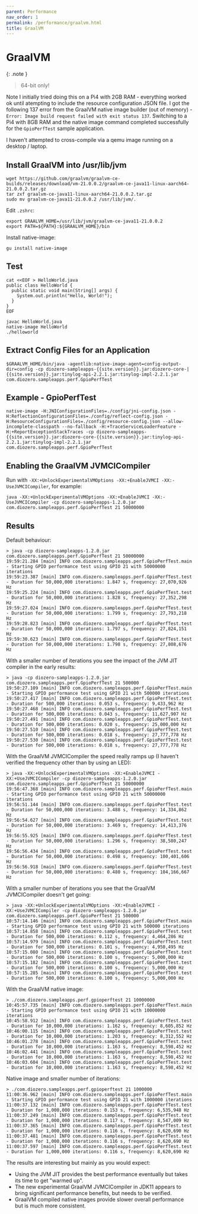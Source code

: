 ```yaml
---
parent: Performance
nav_order: 1
permalink: /performance/graalvm.html
title: GraalVM
---
```


# GraalVM

{: .note }
> 64-bit only!

Note I initially tried doing this on a Pi4 with 2GB RAM - everything worked ok until atempting to
include the resource configuration JSON file. I got the following 137 error from the GraalVM native
image builder (out of memory) - `Error: Image build request failed with exit status 137`.
Switching to a Pi4 with 8GB RAM and the native image command completed successfully for the
`GpioPerfTest` sample application.

I haven't attempted to cross-compile via a qemu image running on a desktop / laptop.

## Install GraalVM into /usr/lib/jvm

```shell
wget https://github.com/graalvm/graalvm-ce-builds/releases/download/vm-21.0.0.2/graalvm-ce-java11-linux-aarch64-21.0.0.2.tar.gz
tar zxf graalvm-ce-java11-linux-aarch64-21.0.0.2.tar.gz
sudo mv graalvm-ce-java11-21.0.0.2 /usr/lib/jvm/.
```

Edit `.zshrc`:
```shell
export GRAALVM_HOME=/usr/lib/jvm/graalvm-ce-java11-21.0.0.2
export PATH=${PATH}:${GRAALVM_HOME}/bin
```

Install native-image:
```shell
gu install native-image
```

## Test

```shell
cat <<EOF > HelloWorld.java
public class HelloWorld {
  public static void main(String[] args) {
    System.out.println("Hello, World!");
  }
}
EOF

javac HelloWorld.java
native-image HelloWorld
./helloworld
```

## Extract Config Files for an Application

```shell
$GRAALVM_HOME/bin/java -agentlib:native-image-agent=config-output-dir=config -cp diozero-sampleapps-{{site.version}}.jar:diozero-core-|{{site.version}}.jar:tinylog-api-2.2.1.jar:tinylog-impl-2.2.1.jar com.diozero.sampleapps.perf.GpioPerfTest
```

## Example - GpioPerfTest

```shell
native-image -H:JNIConfigurationFiles=./config/jni-config.json -H:ReflectionConfigurationFiles=./config/reflect-config.json -H:ResourceConfigurationFiles=./config/resource-config.json --allow-incomplete-classpath --no-fallback -H:+TraceServiceLoaderFeature -H:+ReportExceptionStackTraces -cp diozero-sampleapps-{{site.version}}.jar:diozero-core-{{site.version}}.jar:tinylog-api-2.2.1.jar:tinylog-impl-2.2.1.jar com.diozero.sampleapps.perf.GpioPerfTest
```

## Enabling the GraalVM JVMCICompiler

Run with `-XX:+UnlockExperimentalVMOptions -XX:+EnableJVMCI -XX:-UseJVMCICompiler`, for example:
```shell
java -XX:+UnlockExperimentalVMOptions -XX:+EnableJVMCI -XX:-UseJVMCICompiler -cp diozero-sampleapps-1.2.0.jar com.diozero.sampleapps.perf.GpioPerfTest 21 50000000
```

## Results

Default behaviour:
```shell
> java -cp diozero-sampleapps-1.2.0.jar com.diozero.sampleapps.perf.GpioPerfTest 21 50000000
19:59:21.284 [main] INFO com.diozero.sampleapps.perf.GpioPerfTest.main - Starting GPIO performance test using GPIO 21 with 50000000 iterations
19:59:23.387 [main] INFO com.diozero.sampleapps.perf.GpioPerfTest.test - Duration for 50,000,000 iterations: 1.847 s, frequency: 27,070,926 Hz
19:59:25.224 [main] INFO com.diozero.sampleapps.perf.GpioPerfTest.test - Duration for 50,000,000 iterations: 1.828 s, frequency: 27,352,298 Hz
19:59:27.024 [main] INFO com.diozero.sampleapps.perf.GpioPerfTest.test - Duration for 50,000,000 iterations: 1.799 s, frequency: 27,793,218 Hz
19:59:28.823 [main] INFO com.diozero.sampleapps.perf.GpioPerfTest.test - Duration for 50,000,000 iterations: 1.797 s, frequency: 27,824,151 Hz
19:59:30.623 [main] INFO com.diozero.sampleapps.perf.GpioPerfTest.test - Duration for 50,000,000 iterations: 1.798 s, frequency: 27,808,676 Hz
```

With a smaller number of iterations you see the impact of the JVM JIT compiler in the early results:
```shell
> java -cp diozero-sampleapps-1.2.0.jar com.diozero.sampleapps.perf.GpioPerfTest 21 500000
19:50:27.109 [main] INFO com.diozero.sampleapps.perf.GpioPerfTest.main - Starting GPIO performance test using GPIO 21 with 500000 iterations
19:50:27.417 [main] INFO com.diozero.sampleapps.perf.GpioPerfTest.test - Duration for 500,000 iterations: 0.053 s, frequency: 9,433,962 Hz
19:50:27.468 [main] INFO com.diozero.sampleapps.perf.GpioPerfTest.test - Duration for 500,000 iterations: 0.043 s, frequency: 11,627,907 Hz
19:50:27.491 [main] INFO com.diozero.sampleapps.perf.GpioPerfTest.test - Duration for 500,000 iterations: 0.020 s, frequency: 25,000,000 Hz
19:50:27.510 [main] INFO com.diozero.sampleapps.perf.GpioPerfTest.test - Duration for 500,000 iterations: 0.018 s, frequency: 27,777,778 Hz
19:50:27.530 [main] INFO com.diozero.sampleapps.perf.GpioPerfTest.test - Duration for 500,000 iterations: 0.018 s, frequency: 27,777,778 Hz
```

With the GraalVM JVMCICompiler the speed really ramps up (I haven't verified the frequency other than by using an LED):
```shell
> java -XX:+UnlockExperimentalVMOptions -XX:+EnableJVMCI -XX:+UseJVMCICompiler -cp diozero-sampleapps-1.2.0.jar com.diozero.sampleapps.perf.GpioPerfTest 21 50000000
19:56:47.368 [main] INFO com.diozero.sampleapps.perf.GpioPerfTest.main - Starting GPIO performance test using GPIO 21 with 50000000 iterations
19:56:51.144 [main] INFO com.diozero.sampleapps.perf.GpioPerfTest.test - Duration for 50,000,000 iterations: 3.488 s, frequency: 14,334,862 Hz
19:56:54.627 [main] INFO com.diozero.sampleapps.perf.GpioPerfTest.test - Duration for 50,000,000 iterations: 3.469 s, frequency: 14,413,376 Hz
19:56:55.925 [main] INFO com.diozero.sampleapps.perf.GpioPerfTest.test - Duration for 50,000,000 iterations: 1.296 s, frequency: 38,580,247 Hz
19:56:56.434 [main] INFO com.diozero.sampleapps.perf.GpioPerfTest.test - Duration for 50,000,000 iterations: 0.498 s, frequency: 100,401,606 Hz
19:56:56.918 [main] INFO com.diozero.sampleapps.perf.GpioPerfTest.test - Duration for 50,000,000 iterations: 0.480 s, frequency: 104,166,667 Hz
```

With a smaller number of iterations you see that the GraalVM JVMCICompiler doesn't get going:
```shell
> java -XX:+UnlockExperimentalVMOptions -XX:+EnableJVMCI -XX:+UseJVMCICompiler -cp diozero-sampleapps-1.2.0.jar com.diozero.sampleapps.perf.GpioPerfTest 21 500000
10:57:14.146 [main] INFO com.diozero.sampleapps.perf.GpioPerfTest.main - Starting GPIO performance test using GPIO 21 with 500000 iterations
10:57:14.858 [main] INFO com.diozero.sampleapps.perf.GpioPerfTest.test - Duration for 500,000 iterations: 0.112 s, frequency: 4,464,286 Hz
10:57:14.979 [main] INFO com.diozero.sampleapps.perf.GpioPerfTest.test - Duration for 500,000 iterations: 0.101 s, frequency: 4,950,495 Hz
10:57:15.080 [main] INFO com.diozero.sampleapps.perf.GpioPerfTest.test - Duration for 500,000 iterations: 0.100 s, frequency: 5,000,000 Hz
10:57:15.182 [main] INFO com.diozero.sampleapps.perf.GpioPerfTest.test - Duration for 500,000 iterations: 0.100 s, frequency: 5,000,000 Hz
10:57:15.285 [main] INFO com.diozero.sampleapps.perf.GpioPerfTest.test - Duration for 500,000 iterations: 0.100 s, frequency: 5,000,000 Hz
```

With the GraalVM native image:
```shell
> ./com.diozero.sampleapps.perf.gpioperftest 21 10000000
10:45:57.735 [main] INFO com.diozero.sampleapps.perf.GpioPerfTest.main - Starting GPIO performance test using GPIO 21 with 10000000 iterations
10:45:58.912 [main] INFO com.diozero.sampleapps.perf.GpioPerfTest.test - Duration for 10,000,000 iterations: 1.162 s, frequency: 8,605,852 Hz
10:46:00.115 [main] INFO com.diozero.sampleapps.perf.GpioPerfTest.test - Duration for 10,000,000 iterations: 1.203 s, frequency: 8,312,552 Hz
10:46:01.278 [main] INFO com.diozero.sampleapps.perf.GpioPerfTest.test - Duration for 10,000,000 iterations: 1.163 s, frequency: 8,598,452 Hz
10:46:02.441 [main] INFO com.diozero.sampleapps.perf.GpioPerfTest.test - Duration for 10,000,000 iterations: 1.163 s, frequency: 8,598,452 Hz
10:46:03.604 [main] INFO com.diozero.sampleapps.perf.GpioPerfTest.test - Duration for 10,000,000 iterations: 1.163 s, frequency: 8,598,452 Hz
```

Native image and smaller number of iterations:
```shell
> ./com.diozero.sampleapps.perf.gpioperftest 21 1000000
11:00:36.962 [main] INFO com.diozero.sampleapps.perf.GpioPerfTest.main - Starting GPIO performance test using GPIO 21 with 1000000 iterations
11:00:37.132 [main] INFO com.diozero.sampleapps.perf.GpioPerfTest.test - Duration for 1,000,000 iterations: 0.153 s, frequency: 6,535,948 Hz
11:00:37.249 [main] INFO com.diozero.sampleapps.perf.GpioPerfTest.test - Duration for 1,000,000 iterations: 0.117 s, frequency: 8,547,009 Hz
11:00:37.365 [main] INFO com.diozero.sampleapps.perf.GpioPerfTest.test - Duration for 1,000,000 iterations: 0.116 s, frequency: 8,620,690 Hz
11:00:37.481 [main] INFO com.diozero.sampleapps.perf.GpioPerfTest.test - Duration for 1,000,000 iterations: 0.116 s, frequency: 8,620,690 Hz
11:00:37.597 [main] INFO com.diozero.sampleapps.perf.GpioPerfTest.test - Duration for 1,000,000 iterations: 0.116 s, frequency: 8,620,690 Hz
```

The results are interesting but mainly as you would expect:

* Using the JVM JIT provides the best performance eventually but takes its time to get "warmed up".
* The new experimental GraalVM JVMCICompiler in JDK11 appears to bring significant performance benefits, but needs to be verified.
* GraalVM compiled native images provide slower overall performance but is much more consistent.
